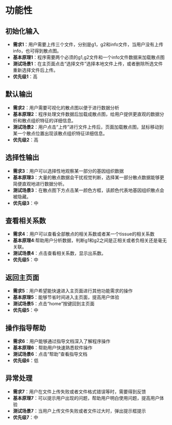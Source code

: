 # 功能性
## 初始化输入

- **需求1**：用户需要上传三个文件，分别是g1，g2和info文件，当用户没有上传info，也可得到散点图。      
- **基本原理1**：程序需要两个必须的g1,g2文件和一个info文件数据来加载散点图   
- **测试场景1**：在主页面点击“选择文件”选择本地文件上传，或者删除所选文件重新选择文件后上传。    
- **优先级1**：高  
   
## 默认输出

- **需求2**：用户需要可视化的散点图以便于进行数据分析      
- **基本原理2**：程序处理文件数据后加载成散点图，给用户提供更直观的数据分析和散点组织特征的详细信息。    
- **测试场景2**：用户点击“上传”进行文件上传后，页面加载散点图，鼠标移动到某一个散点位置出现该散点组织特征详细信息。    
- **优先级2**：高 
   
## 选择性输出

- **需求3**：用户可以选择性地观察某一部分的基因组织数据     
- **基本原理3**：大量的散点数据会干扰视觉判断，选择某一部分散点数据能够更简便直观地进行数据分析。    
- **测试场景3**：在散点图下方点击某一颜色方框，该颜色代表地基因组织散点会被隐藏。    
- **优先级3**：中  
   
## 查看相关系数

- **需求4**：用户可以查看全部散点的相关系数或者某一个tissue的相关系数
- **基本原理4**:帮助用户分析数据，判断g1和g2之间是正相关或者负相关还是毫无关联。   
- **测试场景4**：点击查看相关系数，显示出系数。
- **优先级5**：中  

## 返回主页面

- **需求5**：用户希望能快速进入主页面进行其他功能需求的操作    
- **基本原理5**：能够节省时间进入主页面，提高用户体验      
- **测试场景5**：点击“home”按键回到主页面     
- **优先级5**：中  
   
## 操作指导帮助

- **需求6**：用户能够通过指导文档深入了解程序操作    
- **基本原理6**：帮助用户快速熟悉软件操作    
- **测试场景6**：点击“帮助”查看指导文档    
- **优先级6**：低

## 异常处理

- **需求7**：用户在文件上传失败或者文件格式错误等时，需要得到反馈    
- **基本原理7**：可以提示用户出现的问题，帮助用户明白使用问题，提高用户体验    
- **测试场景7**：当用户上传文件失败或者文件过大时，弹出提示框提示    
- **优先级7**：中
